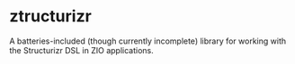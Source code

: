 # ztructurizr

A batteries-included (though currently incomplete) library for working
with the Structurizr DSL in ZIO applications.
